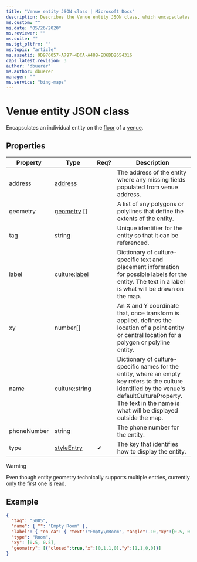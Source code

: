 ```yaml
---
title: "Venue entity JSON class | Microsoft Docs"
description: Describes the Venue entity JSON class, which encapsulates an individual entity on a venue floor, and provides its properties and a code example.
ms.custom: ""
ms.date: "05/26/2020"
ms.reviewer: ""
ms.suite: ""
ms.tgt_pltfrm: ""
ms.topic: "article"
ms.assetid: 9D976057-A797-4DCA-A48B-ED6DD2654316
caps.latest.revision: 3
author: "dbuerer"
ms.author: dbuerer
manager: ""
ms.service: "bing-maps"
---
```

# Venue entity JSON class

Encapsulates an individual entity on the [floor] of a [venue].

## Properties

| Property          | Type            | Req? | Description |
|-------------------|-----------------|------|-------------|
| address           | [address]       |      | The address of the entity where any missing fields populated from venue address. |
| geometry          | [geometry] []   |      | A list of any polygons or polylines that define the extents of the entity. |
| tag               | string          |      | Unique identifier for the entity so that it can be referenced. |
| label             | culture:[label] |      | Dictionary of culture-specific text and placement information for possible labels for the entity.  The text in a label is what will be drawn on the map. |
| xy                | number[]        |      | An X and Y coordinate that, once transform is applied, defines the location of a point entity or central location for a polygon or polyline entity. |
| name              | culture:string  |      | Dictionary of culture-specific names for the entity, where an empty key refers to the culture identified by the venue's defaultCultureProperty.  The text in the name is what will be displayed outside the map. |
| phoneNumber       | string          |      | The phone number for the entity. |
| type              | [styleEntry]    |  ✔   | The key that identifies how to display the entity. |

> [!WARNING]
> Even though entity.geometry technically supports multiple entries, currently only the first one is read.

## Example

```json
{
  "tag": "5005",
  "name": { "": "Empty Room" },
  "label": { "en-ca": { "text":"Empty\nRoom", "angle":-10,"xy":[0.5, 0.5],"width":5.01E-05,"height":2.1E-05 }},
  "type": "Room",
  "xy": [0.5, 0.5],
  "geometry": [{"closed":true,"x":[0,1,1,0],"y":[1,1,0,0]}]
}
```

[address]: address.md
[floor]: floor.md
[geometry]: geometry.md
[label]: label.md
[styleEntry]: ..\styling\map-style-sheet-entries.md
[venue]: venue.md
